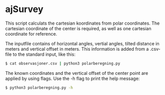 # ajSurvey

This script calculats the cartesian koordinates from polar coordinates.
The cartesian coordinate of the center is required, as well as one cartesian coordinate for reference.

The inputfile contains of horizontal angles, vertial angles, tilted distance in meters and vertical offset in meters.
This information is added from a .csv-file to the standard input, like this:

```bash
$ cat observasjoner.csv | python3 polarberegning.py
```

The known coordinates and the vertical offset of the center point are applied by using flags.
Use the -h flag to print the help message:

```bash
$ python3 polarberegning.py -h
```


